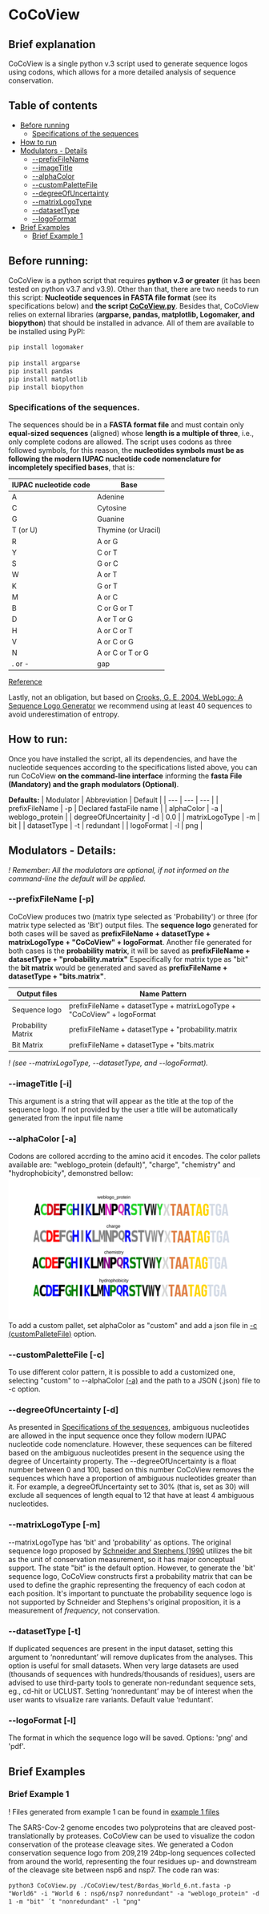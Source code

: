 # CoCoView
## Brief explanation 
CoCoView is a single python v.3 script used to generate sequence logos using codons, which allows for a more detailed analysis of sequence conservation. 

## Table of contents
* [Before running](https://github.com/labbces/CoCoView#before-running)
  * [Specifications of the sequences](https://github.com/labbces/CoCoView#specifications-of-the-sequences)
* [How to run](https://github.com/labbces/CoCoView#how-to-run)
* [Modulators - Details](https://github.com/labbces/CoCoView#modulators---details)
  * [--prefixFileName](https://github.com/labbces/CoCoView#--prefixfilename--p)
  * [--imageTitle](https://github.com/labbces/CoCoView#--imagetitle--i) 
  * [--alphaColor](https://github.com/labbces/CoCoView#--alphacolor--a)
  * [--customPaletteFile](https://github.com/labbces/CoCoView#--custompalettefile--c)
  * [--degreeOfUncertainty](https://github.com/labbces/CoCoView#--degreeofuncertainty--d)
  * [--matrixLogoType](https://github.com/labbces/CoCoView#--matrixlogotype--m)
  * [--datasetType](https://github.com/labbces/CoCoView#--datasettype--t)
  * [--logoFormat](https://github.com/labbces/CoCoView#--logoformat--l)
 * [Brief Examples](https://github.com/labbces/CoCoView#brief-examples)
   * [Brief Example 1](https://github.com/labbces/CoCoView#brief-example-1)



## Before running:
CoCoView is a python script that requires **python v.3 or greater** (it has been tested on python v3.7 and v3.9). Other than that, there are two needs to run this script: **Nucleotide sequences in FASTA file format** (see its specifications below) and **the script [CoCoView.py](https://github.com/labbces/CoCoView/blob/main/CoCoView.py)**. Besides that, CoCoView relies on external libraries (**argparse, pandas, matplotlib, Logomaker, and biopython**) that should be installed in advance. All of them are available to be installed using PyPI:

```
pip install logomaker

pip install argparse
pip install pandas
pip install matplotlib
pip install biopython
```
### Specifications of the sequences.
The sequences should be in a **FASTA format file** and must contain only **equal-sized sequences** (aligned) whose **length is a multiple of three**, i.e., only complete codons are allowed. The script uses codons as three followed symbols, for this reason, the **nucleotides symbols must be as following the modern IUPAC nucleotide code nomenclature for incompletely specified bases**, that is:

| **IUPAC nucleotide code** | **Base** |
|---|---|
| A | Adenine |
| C | Cytosine |
| G | Guanine |
| T (or U) | Thymine (or Uracil)| 
| R | A or G |
| Y | C or T |
| S | G or C |
| W | A or T |
| K | G or T |
| M | A or C |
| B | C or G or T |
| D | A or T or G |
| H | A or C or T |
| V | A or C or G |
| N | A or C or T or G |
| . or - | gap | 

[Reference](https://www.bioinformatics.org/sms/iupac.html)

Lastly, not an obligation, but based on [Crooks, G. E, 2004. WebLogo: A Sequence Logo Generator](https://doi.org/10.1101/gr.849004) we recommend using at least 40 sequences to avoid underestimation of entropy.

## How to run:
Once you have installed the script, all its dependencies, and have the nucleotide sequences according to the specifications listed above, you can run CoCoView **on the command-line interface** informing the **fasta File (Mandatory) and the graph modulators (Optional)**. 

**Defaults:**
| Modulator | Abbreviation | Default |
| --- | --- | --- |
| prefixFileName | -p | Declared fastaFile name |
| alphaColor | -a | weblogo_protein |
| degreeOfUncertainity | -d | 0.0 |
| matrixLogoType | -m | bit | 
| datasetType | -t | redundant | 
| logoFormat | -l | png |

## Modulators - Details:
_! Remember: All the modulators are optional, if not informed on the command-line the default will be applied._

### --prefixFileName [-p]
  CoCoView produces two (matrix type selected as 'Probability') or three (for matrix type selected as 'Bit') output files.
  The **sequence logo** generated for both cases will be saved as **prefixFileName + datasetType + matrixLogoType + "CoCoView" + logoFormat**. Another file generated for both cases is the **probability matrix**, it will be saved as **prefixFileName + datasetType + "probability.matrix"**
  Especifically for matrix type as "bit" the **bit matrix** would be generated and saved as **prefixFileName + datasetType + "bits.matrix"**.
 
| Output files | Name Pattern |
| --- | --- |
| Sequence logo | prefixFileName + datasetType + matrixLogoType + "CoCoView" + logoFormat |
| Probability Matrix | prefixFileName + datasetType + "probability.matrix |
| Bit Matrix | prefixFileName + datasetType + "bits.matrix |

 _! (see --matrixLogoType, --datasetType, and --logoFormat)._

### --imageTitle [-i]
This argument is a string that will appear as the title at the top of the sequence logo. If not provided by the user a title will be automatically generated from the input file name

### --alphaColor [-a]
Codons are collored accrding to the amino acid it encodes. The color pallets available are: "weblogo_protein (default)", "charge", "chemistry" and "hydrophobicity", demonstred bellow:
![alt text](https://github.com/labbces/CoCoView/blob/main/images/AlphaColors.png)
To add a custom pallet, set alphaColor as "custom" and add a json file in [-c (customPalleteFile)](https://github.com/labbces/CoCoView#--custompalettefile--c) option.

### --customPaletteFile [-c]
To use different color pattern, it is possible to add a customized one, selecting "custom" to --alphaColor [(-a)](https://github.com/labbces/CoCoView#--alphacolor--a) and the path to a JSON (.json) file to -c option. 


### --degreeOfUncertainty [-d]
As presented in [Specifications of the sequences](https://github.com/labbces/CoCoView#specifications-of-the-sequences), ambiguous nucleotides are allowed in the input sequence once they follow modern IUPAC nucleotide code nomenclature. However, these sequences can be filtered based on the ambiguous nucleotides present in the sequence using the degree of Uncertainty property. 
The --degreeOfUncertainty is a float number between 0 and 100, based on this number CoCoView removes the sequences which have a proportion of ambiguous nucleotides greater than it.
For example, a degreeOfUncertainty set to 30% (that is, set as 30) will exclude all sequences of length equal to 12 that have at least 4 ambiguous nucleotides.

### --matrixLogoType [-m]
--matrixLogoType has 'bit' and 'probability' as options. 
The original sequence logo proposed by [Schneider and Stephens (1990](https://dx.doi.org/10.1093%2Fnar%2F18.20.6097) utilizes the bit as the unit of conservation measurement, so it has major conceptual support. The state "bit" is the default option. 
However, to generate the 'bit' sequence logo, CoCoView constructs first a probability matrix that can be used to define the graphic representing the frequency of each codon at each position. It's important to punctuate the probability sequence logo is not supported by Schneider and Stephens's original proposition, it is a measurement of _frequency_, not conservation.

### --datasetType [-t]
 If duplicated sequences are present in the input dataset, setting this argument to ‘nonreduntant’ will remove duplicates from the analyses. This option is useful for small datasets. When very large datasets are used (thousands of sequences with hundreds/thousands of residues), users are advised to use third-party tools to generate non-redundant sequence sets, eg., cd-hit or UCLUST. Setting ‘nonreduntant’ may be of interest when the user wants to visualize rare variants. Default value ‘reduntant’.

### --logoFormat [-l]
The format in which the sequence logo will be saved. Options: 'png' and 'pdf'.

## Brief Examples
### Brief Example 1

! Files generated from example 1 can be found in [example 1 files](https://github.com/labbces/CoCoView/tree/main/test/example1)

The SARS-Cov-2 genome encodes two polyproteins that are cleaved post-translationally by proteases. CoCoView can be used to visualize the codon conservation of the protease cleavage sites. We generated a Codon conservation sequence logo from 209,219 24bp-long sequences collected from around the world, representing the four residues up- and downstream of the cleavage site between nsp6 and nsp7. 
The code ran was:

```
python3 CoCoView.py ./CoCoView/test/Bordas_World_6.nt.fasta -p "World6" -i "World 6 : nsp6/nsp7 nonredundant" -a "weblogo_protein" -d 1 -m "bit" ´t "nonredundant" -l "png" 
```
